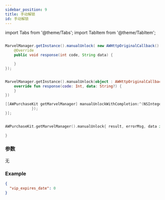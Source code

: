 ```yaml
---
sidebar_position: 9
title: 手动解锁
id: 手动解锁
---
```



import Tabs from '@theme/Tabs';
import TabItem from '@theme/TabItem';

<Tabs>
  <TabItem value="Java" label="Java" default>

```Java

MarvelManager.getInstance().manualUnlock( new AWHttpOriginalCallback() {
    @Override
    public void response(int code, String data) {

    }
});
```
  </TabItem>
  <TabItem value="Kotlin" label="Kotlin">

```Kotlin

MarvelManager.getInstance().manualUnlock(object : AWHttpOriginalCallback{
    override fun response(code: Int, data: String?) {
    }
})
```
  </TabItem>
  <TabItem value="Objective-C" label="Objective-C">

```Objective-C 
[[AWPurchaseKit getMarvelManager] manualUnlockWithCompletion:^(NSInteger result, NSString * _Nonnull errorMsg, NSDictionary * _Nullable data) {
            });
}];
```
  </TabItem>
  <TabItem value="Swift" label="Swift">

```Swift

AWPurchaseKit.getMarvelManager().manualUnlock{ result, errorMsg, data in
    
}
```
  </TabItem>
</Tabs>

### 参数
无


### Example
```Json
{
  "vip_expires_date": 0
}

```